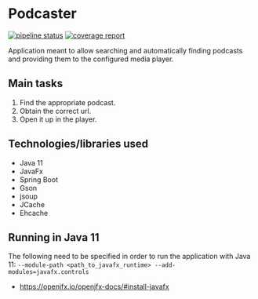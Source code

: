 # Podcaster
[![pipeline status](https://gitlab.com/tszmytka/podcaster/badges/master/pipeline.svg)](https://gitlab.com/tszmytka/podcaster/commits/master)
[![coverage report](https://gitlab.com/tszmytka/podcaster/badges/master/coverage.svg)](https://gitlab.com/tszmytka/podcaster/commits/master)

Application meant to allow searching and automatically finding podcasts and providing them to the configured media player.

## Main tasks
1. Find the appropriate podcast.
2. Obtain the correct url.
3. Open it up in the player.


## Technologies/libraries used
* Java 11
* JavaFx
* Spring Boot
* Gson
* jsoup
* JCache
* Ehcache


## Running in Java 11
The following need to be specified in order to run the application with Java 11: `--module-path <path_to_javafx_runtime> --add-modules=javafx.controls`
* https://openjfx.io/openjfx-docs/#install-javafx
